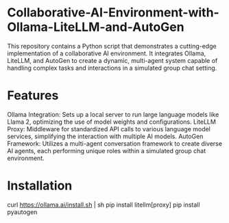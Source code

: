 # Collaborative-AI-Environment-with-Ollama-LiteLLM-and-AutoGen
This repository contains a Python script that demonstrates a cutting-edge implementation of a collaborative AI environment. It integrates Ollama, LiteLLM, and AutoGen to create a dynamic, multi-agent system capable of handling complex tasks and interactions in a simulated group chat setting. 
# Features
Ollama Integration: Sets up a local server to run large language models like Llama 2, optimizing the use of model weights and configurations.
LiteLLM Proxy: Middleware for standardized API calls to various language model services, simplifying the interaction with multiple AI models.
AutoGen Framework: Utilizes a multi-agent conversation framework to create diverse AI agents, each performing unique roles within a simulated group chat environment.
# Installation
curl https://ollama.ai/install.sh | sh
pip install litellm[proxy]
pip install pyautogen

